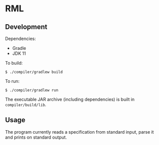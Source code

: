 # RML
## Development
Dependencies:
- Gradle
- JDK 11

To build:

    $ ./compiler/gradlew build

To run:

    $ ./compiler/gradlew run

The executable JAR archive (including dependencies) is built in `compiler/build/lib`.

## Usage
The program currently reads a specification from standard input, parse it and prints on standard output.
